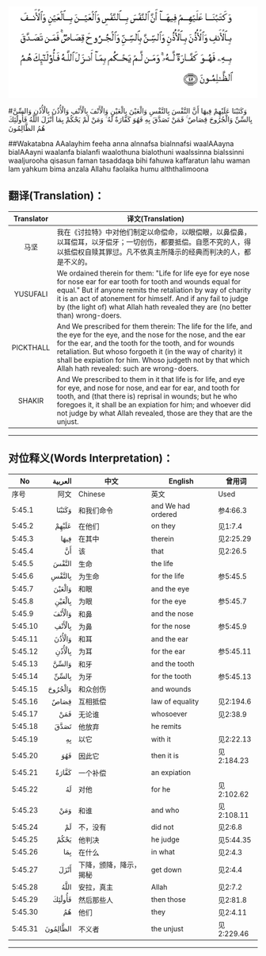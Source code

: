 ![005:045](images/005_045.gif)

#وَكَتَبْنَا عَلَيْهِمْ فِيهَا أَنَّ النَّفْسَ بِالنَّفْسِ وَالْعَيْنَ بِالْعَيْنِ وَالْأَنْفَ بِالْأَنْفِ وَالْأُذُنَ بِالْأُذُنِ وَالسِّنَّ بِالسِّنِّ وَالْجُرُوحَ قِصَاصٌ ۚ فَمَنْ تَصَدَّقَ بِهِ فَهُوَ كَفَّارَةٌ لَهُ ۚ وَمَنْ لَمْ يَحْكُمْ بِمَا أَنْزَلَ اللَّهُ فَأُولَٰئِكَ هُمُ الظَّالِمُونَ 

##Wakatabna AAalayhim feeha anna alnnafsa bialnnafsi waalAAayna bialAAayni waalanfa bialanfi waalothuna bialothuni waalssinna bialssinni waaljurooha qisasun faman tasaddaqa bihi fahuwa kaffaratun lahu waman lam yahkum bima anzala Allahu faolaika humu alththalimoona 

## 翻译(Translation)：

| Translator | 译文(Translation)                                            |
| :--------: | ------------------------------------------------------------ |
|    马坚    | 我在《讨拉特》中对他们制定以命偿命，以眼偿眼，以鼻偿鼻，以耳偿耳，以牙偿牙；一切创伤，都要抵偿。自愿不究的人，得以抵偿权自赎其罪愆。凡不依真主所降示的经典而判决的人，都是不义的。 |
|  YUSUFALI  | We ordained therein for them: "Life for life eye for eye nose for nose ear for ear tooth for tooth and wounds equal for equal." But if anyone remits the retaliation by way of charity it is an act of atonement for himself. And if any fail to judge by (the light of) what Allah hath revealed they are (no better than) wrong-doers. |
| PICKTHALL  | And We prescribed for them therein: The life for the life, and the eye for the eye, and the nose for the nose, and the ear for the ear, and the tooth for the tooth, and for wounds retaliation. But whoso forgoeth it (in the way of charity) it shall be expiation for him. Whoso judgeth not by that which Allah hath revealed: such are wrong-doers. |
|   SHAKIR   | And We prescribed to them in it that life is for life, and eye for eye, and nose for nose, and ear for ear, and tooth for tooth, and (that there is) reprisal in wounds; but he who foregoes it, it shall be an expiation for him; and whoever did not judge by what Allah revealed, those are they that are the unjust. |

---

## 对位释义(Words Interpretation)：

| No   | العربية | 中文    | English | 曾用词 |
| ---- | ------: | ------- | ------- | ------ |
| 序号 |    阿文 | Chinese | 英文    | Used   |
| 5:45.1  | وَكَتَبْنَا   | 和我们命令             | and We had ordered | 参4:66.3   |
| 5:45.2  | عَلَيْهِمْ    | 在他们                 | on they            | 见1:7.4    |
| 5:45.3  | فِيهَا     | 在其中                 | therein            | 见2:25.29  |
| 5:45.4  | أَنَّ       | 该                     | that               | 见2:26.5   |
| 5:45.5  | النَّفْسَ    | 生命                   | the life           |            |
| 5:45.6  | بِالنَّفْسِ   | 为生命                 | for the life       | 参5:45.5   |
| 5:45.7  | وَالْعَيْنَ   | 和眼                   | and the eye        |            |
| 5:45.8  | بِالْعَيْنِ   | 为眼                   | for the eye        | 参5:45.7   |
| 5:45.9  | وَالْأَنْفَ   | 和鼻                   | and the nose       |            |
| 5:45.10 | بِالْأَنْفِ   | 为鼻                   | for the nose       | 参5:45.9   |
| 5:45.11 | وَالْأُذُنَ   | 和耳                   | and the ear        |            |
| 5:45.12 | بِالْأُذُنِ   | 为耳                   | for the ear        | 参5:45.11  |
| 5:45.13 | وَالسِّنَّ    | 和牙                   | and the tooth      |            |
| 5:45.14 | بِالسِّنِّ    | 为牙                   | for the tooth      | 参5:45.13  |
| 5:45.15 | وَالْجُرُوحَ  | 和众创伤               | and wounds         |            |
| 5:45.16 | قِصَاصٌ     | 互相抵偿               | law of equality    | 见2:194.6  |
| 5:45.17 | فَمَنْ      | 无论谁                 | whosoever          | 见2:38.9   |
| 5:45.18 | تَصَدَّقَ     | 他放弃                 | he remits          |            |
| 5:45.19 | بِهِ       | 以它                   | with it            | 见2:22.13  |
| 5:45.20 | فَهُوَ      | 因此它                 | then it is         | 见2:184.23 |
| 5:45.21 | كَفَّارَةٌ    | 一个补偿               | an expiation       |            |
| 5:45.22 | لَهُ       | 对他                   | for he             | 见2:102.62 |
| 5:45.23 | وَمَنْ      | 和谁                   | and who            | 见2:108.11 |
| 5:45.24 | لَمْ       | 不，没有               | did not            | 见2:6.8    |
| 5:45.25 | يَحْكُمْ     | 他判决                 | he judge           | 见5:44.35  |
| 5:45.26 | بِمَا      | 在什么                 | in what            | 见2:4.3    |
| 5:45.27 | أَنْزَلَ     | 下降，颁降，降示，揭秘 | get down           | 见2:4.4    |
| 5:45.28 | اللَّهُ     | 安拉，真主             | Allah              | 见2:7.2    |
| 5:45.29 | فَأُولَٰئِكَ   | 然后那些人             | then those         | 见2:81.8   |
| 5:45.30 | هُمُ       | 他们                   | they               | 见2:4.11   |
| 5:45.31 | الظَّالِمُونَ | 不义者                 | the unjust         | 见2:229.46 |

---
